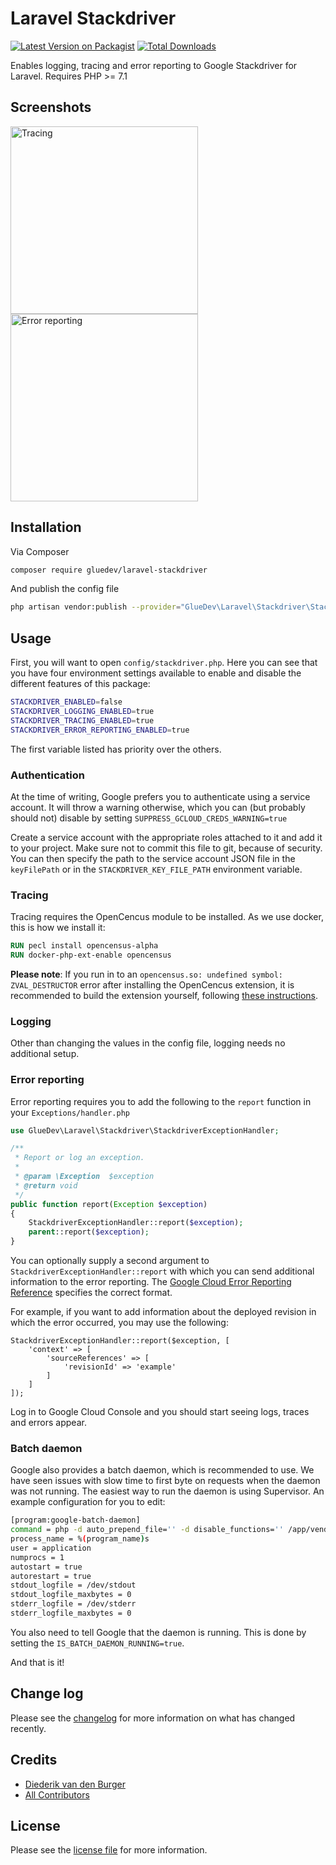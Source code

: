 
# Laravel Stackdriver

[![Latest Version on Packagist][ico-version]][link-packagist]
[![Total Downloads][ico-downloads]][link-downloads]

Enables logging, tracing and error reporting to Google Stackdriver for Laravel.
Requires PHP >= 7.1

## Screenshots
<img src="storage/screenshots/screenshot_1.png" alt="Tracing" width="300"/> <img src="storage/screenshots/screenshot_2.png" alt="Error reporting" width="300"/>

## Installation

Via Composer

``` bash
composer require gluedev/laravel-stackdriver
```

And publish the config file

``` bash
php artisan vendor:publish --provider="GlueDev\Laravel\Stackdriver\StackdriverServiceProvider"
```

## Usage

First, you will want to open `config/stackdriver.php`. Here you can see that you have four environment settings available to enable and disable the different features of this package:

``` bash
STACKDRIVER_ENABLED=false  
STACKDRIVER_LOGGING_ENABLED=true  
STACKDRIVER_TRACING_ENABLED=true
STACKDRIVER_ERROR_REPORTING_ENABLED=true
```

The first variable listed has priority over the others.

### Authentication
At the time of writing, Google prefers you to authenticate using a service account. It will throw a warning otherwise, which you can (but probably should not) disable by setting `SUPPRESS_GCLOUD_CREDS_WARNING=true`

Create a service account with the appropriate roles attached to it and add it to your project. Make sure not to commit this file to git, because of security. You can then specify the path to the service account JSON file in the `keyFilePath` or in the `STACKDRIVER_KEY_FILE_PATH` environment variable.

### Tracing
Tracing requires the OpenCencus module to be installed. As we use docker, this is how we install it:

``` Dockerfile
RUN pecl install opencensus-alpha
RUN docker-php-ext-enable opencensus
``` 

**Please note**: If you run in to an `opencensus.so: undefined symbol: ZVAL_DESTRUCTOR` error after installing the OpenCencus extension, it is recommended to build the extension yourself, following [these instructions](https://github.com/GlueDev/laravel-stackdriver/issues/6#issuecomment-584157568).

### Logging
Other than changing the values in the config file, logging needs no additional setup.

### Error reporting
Error reporting requires you to add the following to the `report` function in your `Exceptions/handler.php` 

``` php
use GlueDev\Laravel\Stackdriver\StackdriverExceptionHandler;

/**  
 * Report or log an exception.
 *
 * @param \Exception  $exception  
 * @return void  
 */
public function report(Exception $exception)  
{  
    StackdriverExceptionHandler::report($exception);  
    parent::report($exception);  
}
```

You can optionally supply a second argument to `StackdriverExceptionHandler::report` with which you can send additional information to the error reporting.
The [Google Cloud Error Reporting Reference][link-error-reporting-reference] specifies the correct format.

For example, if you want to add information about the deployed revision in which the error occurred, you may use the following:

```
StackdriverExceptionHandler::report($exception, [
    'context' => [
        'sourceReferences' => [
            'revisionId' => 'example'
        ]
    ]
]); 
```

Log in to Google Cloud Console and you should start seeing logs, traces and errors appear.

### Batch daemon
Google also provides a batch daemon, which is recommended to use. We have seen issues with slow time to first byte on requests when the daemon was not running. 
The easiest way to run the daemon is using Supervisor. An example configuration for you to edit:

```bash
[program:google-batch-daemon]
command = php -d auto_prepend_file='' -d disable_functions='' /app/vendor/bin/google-cloud-batch daemon
process_name = %(program_name)s
user = application
numprocs = 1
autostart = true
autorestart = true
stdout_logfile = /dev/stdout
stdout_logfile_maxbytes = 0
stderr_logfile = /dev/stderr
stderr_logfile_maxbytes = 0
```

You also need to tell Google that the daemon is running. This is done by setting the `IS_BATCH_DAEMON_RUNNING=true`.

And that is it!

## Change log

Please see the [changelog](CHANGELOG.md) for more information on what has changed recently.

## Credits

- [Diederik van den Burger][link-author]
- [All Contributors][link-contributors]

## License

Please see the [license file](LICENSE.md) for more information.

[ico-version]: https://img.shields.io/packagist/v/gluedev/laravel-stackdriver.svg?style=flat-square
[ico-downloads]: https://img.shields.io/packagist/dt/gluedev/laravel-stackdriver.svg?style=flat-square

[link-packagist]: https://packagist.org/packages/gluedev/laravel-stackdriver
[link-downloads]: https://packagist.org/packages/gluedev/laravel-stackdriver
[link-author]: https://github.com/diederikvandenb
[link-contributors]: ../../contributors
[link-error-reporting-reference]: https://cloud.google.com/error-reporting/reference/rest/v1beta1/ErrorContext
